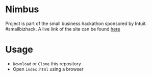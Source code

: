 # Nimbus
Project is part of the small business hackathon sponsored by Intuit. #smallbizhack. A live link of the site can be found
[here](https://nigelrodrigues15.github.io/Nimbus/)

# Usage
* `Download` or `Clone` this repository
* Open `index.html` using a browser

